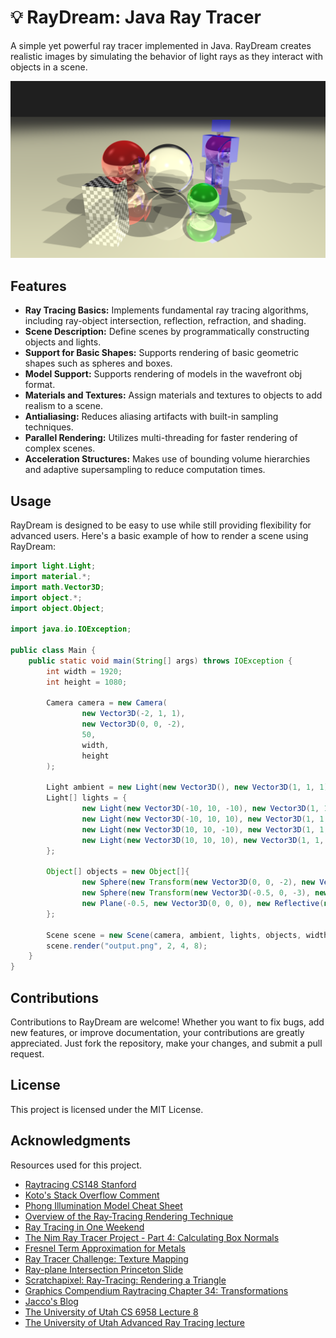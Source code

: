 # 💡 RayDream: Java Ray Tracer

A simple yet powerful ray tracer implemented in Java. RayDream creates realistic images by simulating the behavior of light rays as they interact with objects in a scene.

![example](example.png)

## Features

- **Ray Tracing Basics:** Implements fundamental ray tracing algorithms, including ray-object intersection, reflection, refraction, and shading.
- **Scene Description:** Define scenes by programmatically constructing objects and lights.
- **Support for Basic Shapes:** Supports rendering of basic geometric shapes such as spheres and boxes.
- **Model Support:** Supports rendering of models in the wavefront obj format.
- **Materials and Textures:** Assign materials and textures to objects to add realism to a scene.
- **Antialiasing:** Reduces aliasing artifacts with built-in sampling techniques.
- **Parallel Rendering:** Utilizes multi-threading for faster rendering of complex scenes.
- **Acceleration Structures:** Makes use of bounding volume hierarchies and adaptive supersampling to reduce computation times.

## Usage
RayDream is designed to be easy to use while still providing flexibility for advanced users. Here's a basic example of how to render a scene using RayDream:
```java
import light.Light;
import material.*;
import math.Vector3D;
import object.*;
import object.Object;

import java.io.IOException;

public class Main {
    public static void main(String[] args) throws IOException {
        int width = 1920;
        int height = 1080;

        Camera camera = new Camera(
                new Vector3D(-2, 1, 1),
                new Vector3D(0, 0, -2),
                50,
                width,
                height
        );

        Light ambient = new Light(new Vector3D(), new Vector3D(1, 1, 1), 1);
        Light[] lights = {
                new Light(new Vector3D(-10, 10, -10), new Vector3D(1, 1, 1), 10D),
                new Light(new Vector3D(-10, 10, 10), new Vector3D(1, 1, 1), 10D),
                new Light(new Vector3D(10, 10, -10), new Vector3D(1, 1, 1), 10D),
                new Light(new Vector3D(10, 10, 10), new Vector3D(1, 1, 1), 10D)
        };

        Object[] objects = new Object[]{
                new Sphere(new Transform(new Vector3D(0, 0, -2), new Vector3D(0, 0, 0), new Vector3D(1, 1, 1)), 0.5D, new Glass(0.1D, 0.94)),
                new Sphere(new Transform(new Vector3D(-0.5, 0, -3), new Vector3D(0, 0, 0), new Vector3D(1, 1, 1)), 0.5D, new Reflective(new Vector3D(1, 0, 0), 0.1D, 0.6D, 0.6D, 50, 0.2D, 0.617D, 2.63D)),
                new Plane(-0.5, new Vector3D(0, 0, 0), new Reflective(new Vector3D(255 / 255D, 253 / 255D, 208 / 255D), 0.1D, 0.6D, 0.5D, 4, 1, 0.617D, 2.63D))
        };

        Scene scene = new Scene(camera, ambient, lights, objects, width, height);
        scene.render("output.png", 2, 4, 8);
    }
}
```

## Contributions

Contributions to RayDream are welcome! Whether you want to fix bugs, add new features, or improve documentation, your contributions are greatly appreciated. Just fork the repository, make your changes, and submit a pull request.

## License

This project is licensed under the MIT License.

## Acknowledgments

Resources used for this project.
* [Raytracing CS148 Stanford](https://graphics.stanford.edu/courses/cs148-10-summer/as3/instructions/as3.pdf)
* [Koto's Stack Overflow Comment](https://stackoverflow.com/a/33091767)
* [Phong Illumination Model Cheat Sheet](http://rodolphe-vaillant.fr/entry/85/phong-illumination-model-cheat-sheet)
* [Overview of the Ray-Tracing Rendering Technique](https://www.scratchapixel.com/lessons/3d-basic-rendering/ray-tracing-overview/light-transport-ray-tracing-whitted.html)
* [Ray Tracing in One Weekend](https://raytracing.github.io/books/RayTracingInOneWeekend.html)
* [The Nim Ray Tracer Project - Part 4: Calculating Box Normals](https://blog.johnnovak.net/2016/10/22/the-nim-ray-tracer-project-part-4-calculating-box-normals/)
* [Fresnel Term Approximation for Metals](http://cg.iit.bme.hu/~szirmay/fresnel.pdf)
* [Ray Tracer Challenge: Texture Mapping](http://raytracerchallenge.com/bonus/texture-mapping.html)
* [Ray-plane Intersection Princeton Slide](https://www.cs.princeton.edu/courses/archive/fall00/cs426/lectures/raycast/sld017.htm)
* [Scratchapixel: Ray-Tracing: Rendering a Triangle](https://www.scratchapixel.com/lessons/3d-basic-rendering/ray-tracing-rendering-a-triangle/barycentric-coordinates.html)
* [Graphics Compendium Raytracing Chapter 34: Transformations](https://graphicscompendium.com/raytracing/12-transformations)
* [Jacco's Blog](https://jacco.ompf2.com/2022/04/13/how-to-build-a-bvh-part-1-basics/)
* [The University of Utah CS 6958 Lecture 8](https://my.eng.utah.edu/~cs6958/slides/Lec8_2.pdf)
* [The University of Utah Advanced Ray Tracing lecture](https://my.eng.utah.edu/~cs4600/lectures/Wk13_AdvancedRayTracing.pdf)